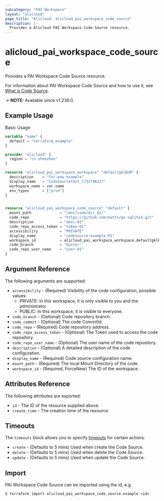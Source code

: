 ```yaml
---
subcategory: "PAI Workspace"
layout: "alicloud"
page_title: "Alicloud: alicloud_pai_workspace_code_source"
description: |-
  Provides a Alicloud PAI Workspace Code Source resource.
---
```


# alicloud_pai_workspace_code_source

Provides a PAI Workspace Code Source resource.



For information about PAI Workspace Code Source and how to use it, see [What is Code Source](https://next.api.alibabacloud.com/document/AIWorkSpace/2021-02-04/CreateCodeSource).

-> **NOTE:** Available since v1.236.0.

## Example Usage

Basic Usage

```terraform
variable "name" {
  default = "terraform_example"
}

provider "alicloud" {
  region = "cn-shenzhen"
}

resource "alicloud_pai_workspace_workspace" "defaultgklBnM" {
  description    = "for-pop-example"
  display_name   = "CodeSourceTest_1732796227"
  workspace_name = var.name
  env_types      = ["prod"]
}


resource "alicloud_pai_workspace_code_source" "default" {
  mount_path             = "/mnt/code/dir_01/"
  code_repo              = "https://github.com/mattn/go-sqlite3.git"
  description            = "desc-01"
  code_repo_access_token = "token-01"
  accessibility          = "PRIVATE"
  display_name           = "codesource-example-01"
  workspace_id           = alicloud_pai_workspace_workspace.defaultgklBnM.id
  code_branch            = "master"
  code_repo_user_name    = "user-01"
}
```

## Argument Reference

The following arguments are supported:
* `accessibility` - (Required) Visibility of the code configuration, possible values:
  - PRIVATE: In this workspace, it is only visible to you and the administrator.
  - PUBLIC: In this workspace, it is visible to everyone.
* `code_branch` - (Optional) Code repository branch.
* `code_commit` - (Optional) The code CommitId.
* `code_repo` - (Required) Code repository address.
* `code_repo_access_token` - (Optional) The Token used to access the code repository.
* `code_repo_user_name` - (Optional) The user name of the code repository.
* `description` - (Optional) A detailed description of the code configuration.
* `display_name` - (Required) Code source configuration name.
* `mount_path` - (Required) The local Mount Directory of the code.
* `workspace_id` - (Required, ForceNew) The ID of the workspace.

## Attributes Reference

The following attributes are exported:
* `id` - The ID of the resource supplied above.
* `create_time` - The creation time of the resource

## Timeouts

The `timeouts` block allows you to specify [timeouts](https://www.terraform.io/docs/configuration-0-11/resources.html#timeouts) for certain actions:
* `create` - (Defaults to 5 mins) Used when create the Code Source.
* `delete` - (Defaults to 5 mins) Used when delete the Code Source.
* `update` - (Defaults to 5 mins) Used when update the Code Source.

## Import

PAI Workspace Code Source can be imported using the id, e.g.

```shell
$ terraform import alicloud_pai_workspace_code_source.example <id>
```